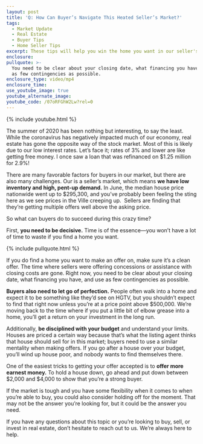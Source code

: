 ```yaml
---
layout: post
title: 'Q: How Can Buyer’s Navigate This Heated Seller’s Market?'
tags:
  - Market Update
  - Real Estate
  - Buyer Tips
  - Home Seller Tips
excerpt: These tips will help you win the home you want in our seller's market.
enclosure:
pullquote: >-
  You need to be clear about your closing date, what financing you have, and use
  as few contingencies as possible.
enclosure_type: video/mp4
enclosure_time:
use_youtube_image: true
youtube_alternate_image:
youtube_code: /07oRFGhW2Lw?rel=0
---
```


{% include youtube.html %}

The summer of 2020 has been nothing but interesting, to say the least. While the coronavirus has negatively impacted much of our economy, real estate has gone the opposite way of the stock market. Most of this is likely due to our low interest rates. Let’s face it; rates of 3% and lower are like getting free money. I once saw a loan that was refinanced on $1.25 million for 2.9%\!

There are many favorable factors for buyers in our market, but there are also many challenges. Our is a seller’s market, which means **we have low inventory and high, pent-up demand.** In June, the median house price nationwide went up to $295,300, and you’ve probably been feeling the sting here as we see prices in the Ville creeping up.&nbsp; Sellers are finding that they’re getting multiple offers well above the asking price.

So what can buyers do to succeed during this crazy time?

First, **you need to be decisive.** Time is of the essence—you won’t have a lot of time to waste if you find a home you want.

{% include pullquote.html %}

If you do find a home you want to make an offer on, make sure it’s a clean offer. The time where sellers were offering concessions or assistance with closing costs are gone. Right now, you need to be clear about your closing date, what financing you have, and use as few contingencies as possible.&nbsp;

**Buyers also need to let go of perfection.** People often walk into a home and expect it to be something like they’d see on HGTV, but you shouldn’t expect to find that right now unless you’re at a price point above $500,000. We’re moving back to the time where if you put a little bit of elbow grease into a home, you’ll get a return on your investment in the long run.&nbsp;

Additionally, **be disciplined with your budget** and understand your limits. Houses are priced a certain way because that’s what the listing agent thinks that house should sell for in this market; buyers need to use a similar mentality when making offers. If you go after a house over your budget, you’ll wind up house poor, and nobody wants to find themselves there.

One of the easiest tricks to getting your offer accepted is to **offer more earnest money.** To hold a house down, go ahead and put down between $2,000 and $4,000 to show that you’re a strong buyer.

If the market is tough and you have some flexibility when it comes to when you’re able to buy, you could also consider holding off for the moment. That may not be the answer you’re looking for, but it could be the answer you need.

If you have any questions about this topic or you’re looking to buy, sell, or invest in real estate, don’t hesitate to reach out to us. We’re always here to help.